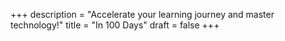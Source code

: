 +++
description = "Accelerate your learning journey and master technology!"
title = "In 100 Days"
draft = false
+++
